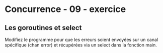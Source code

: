 # Concurrence - 09 - exercice

## Les goroutines et select

Modifiez le programme pour que les erreurs soient envoyées sur un canal spécifique (chan error) et récupérées via un select dans la fonction main.
